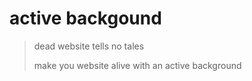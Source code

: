 # active backgound
> dead website tells no tales
> 
> make you website alive with an active background
